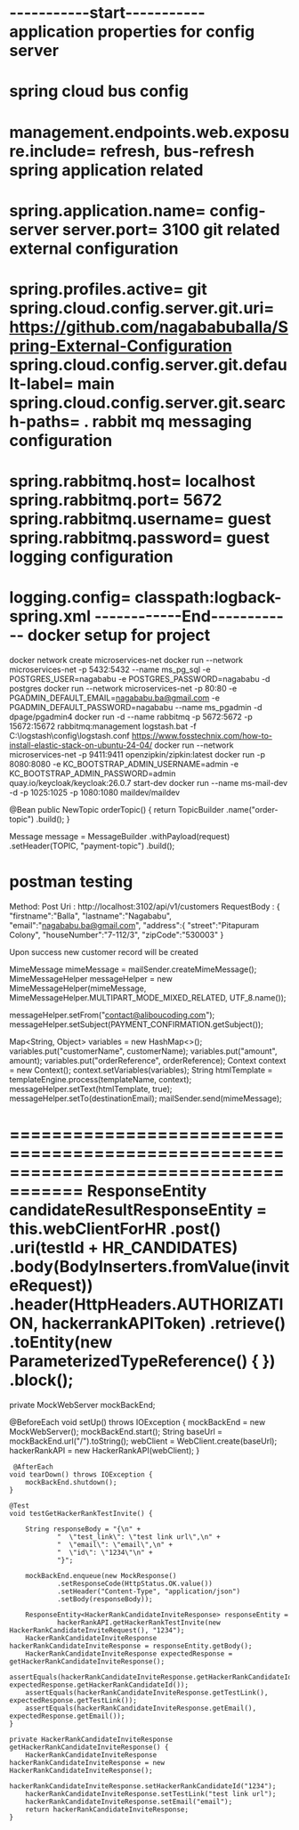 -----------start-----------
application properties for config server
========================================
spring cloud bus config
=======================
management.endpoints.web.exposure.include= refresh, bus-refresh
spring application related
==========================
spring.application.name= config-server
server.port= 3100
git related external configuration
==================================
spring.profiles.active= git
spring.cloud.config.server.git.uri= https://github.com/nagababuballa/Spring-External-Configuration
spring.cloud.config.server.git.default-label= main
spring.cloud.config.server.git.search-paths= .
rabbit mq messaging configuration
=================================
spring.rabbitmq.host= localhost
spring.rabbitmq.port= 5672
spring.rabbitmq.username= guest
spring.rabbitmq.password= guest
logging configuration
=====================
logging.config= classpath:logback-spring.xml
------------End------------
docker setup for project
=========================
docker network create microservices-net
docker run --network microservices-net -p 5432:5432 --name ms_pg_sql -e POSTGRES_USER=nagababu -e POSTGRES_PASSWORD=nagababu -d postgres 
docker run --network microservices-net -p 80:80 -e PGADMIN_DEFAULT_EMAIL=nagababu.ba@gmail.com -e PGADMIN_DEFAULT_PASSWORD=nagababu --name ms_pgadmin -d dpage/pgadmin4
docker run -d --name rabbitmq -p 5672:5672 -p 15672:15672 rabbitmq:management
logstash.bat -f C:\logstash\config\logstash.conf
https://www.fosstechnix.com/how-to-install-elastic-stack-on-ubuntu-24-04/
docker run --network microservices-net -p 9411:9411 openzipkin/zipkin:latest
docker run -p 8080:8080 -e KC_BOOTSTRAP_ADMIN_USERNAME=admin -e KC_BOOTSTRAP_ADMIN_PASSWORD=admin quay.io/keycloak/keycloak:26.0.7 start-dev
docker run --name ms-mail-dev -d  -p 1025:1025  -p 1080:1080 maildev/maildev

@Bean
    public NewTopic orderTopic() {
        return TopicBuilder
                .name("order-topic")
                .build();
    }

Message<PaymentNotificationRequest> message = MessageBuilder
            .withPayload(request)
            .setHeader(TOPIC, "payment-topic")
            .build();

postman testing
================

Method: Post 
Uri    : http://localhost:3102/api/v1/customers
RequestBody :
  {
   "firstname":"Balla",
   "lastname":"Nagababu",
   "email":"nagababu.ba@gmail.com",
   "address":{
    "street":"Pitapuram Colony",
    "houseNumber":"7-112/3",
    "zipCode":"530003"
   }

Upon success new customer record will be created

MimeMessage mimeMessage = mailSender.createMimeMessage();
MimeMessageHelper messageHelper = new MimeMessageHelper(mimeMessage, MimeMessageHelper.MULTIPART_MODE_MIXED_RELATED, UTF_8.name());

messageHelper.setFrom("contact@aliboucoding.com");
messageHelper.setSubject(PAYMENT_CONFIRMATION.getSubject());

 Map<String, Object> variables = new HashMap<>();
 variables.put("customerName", customerName);
 variables.put("amount", amount);
 variables.put("orderReference", orderReference);
 Context context = new Context();
 context.setVariables(variables);
String htmlTemplate = templateEngine.process(templateName, context);
messageHelper.setText(htmlTemplate, true);
messageHelper.setTo(destinationEmail);
mailSender.send(mimeMessage);

=====================================================================================
ResponseEntity<HackerRankCandidateInfo> candidateResultResponseEntity = this.webClientForHR
                    .post()
                    .uri(testId + HR_CANDIDATES)
                    .body(BodyInserters.fromValue(inviteRequest))
                    .header(HttpHeaders.AUTHORIZATION, hackerrankAPIToken)
                    .retrieve()
                    .toEntity(new ParameterizedTypeReference<HackerRankCandidateInfo>() {
                    })
                    .block();
=========================================================================================
private MockWebServer mockBackEnd;

 @BeforeEach
    void setUp() throws IOException {
        mockBackEnd = new MockWebServer();
        mockBackEnd.start();
        String baseUrl = mockBackEnd.url("/").toString();
        webClient = WebClient.create(baseUrl);
        hackerRankAPI = new HackerRankAPI(webClient);
    }

     @AfterEach
    void tearDown() throws IOException {
        mockBackEnd.shutdown();
    }

    @Test
    void testGetHackerRankTestInvite() {

        String responseBody = "{\n" +
                "  \"test_link\": \"test link url\",\n" +
                "  \"email\": \"email\",\n" +
                "  \"id\": \"1234\"\n" +
                "}";

        mockBackEnd.enqueue(new MockResponse()
                .setResponseCode(HttpStatus.OK.value())
                .setHeader("Content-Type", "application/json")
                .setBody(responseBody));

        ResponseEntity<HackerRankCandidateInviteResponse> responseEntity =
                hackerRankAPI.getHackerRankTestInvite(new HackerRankCandidateInviteRequest(), "1234");
        HackerRankCandidateInviteResponse hackerRankCandidateInviteResponse = responseEntity.getBody();
        HackerRankCandidateInviteResponse expectedResponse = getHackerRankCandidateInviteResponse();
        assertEquals(hackerRankCandidateInviteResponse.getHackerRankCandidateId(), expectedResponse.getHackerRankCandidateId());
        assertEquals(hackerRankCandidateInviteResponse.getTestLink(), expectedResponse.getTestLink());
        assertEquals(hackerRankCandidateInviteResponse.getEmail(), expectedResponse.getEmail());
    }

    private HackerRankCandidateInviteResponse getHackerRankCandidateInviteResponse() {
        HackerRankCandidateInviteResponse hackerRankCandidateInviteResponse = new HackerRankCandidateInviteResponse();
        hackerRankCandidateInviteResponse.setHackerRankCandidateId("1234");
        hackerRankCandidateInviteResponse.setTestLink("test link url");
        hackerRankCandidateInviteResponse.setEmail("email");
        return hackerRankCandidateInviteResponse;
    }
